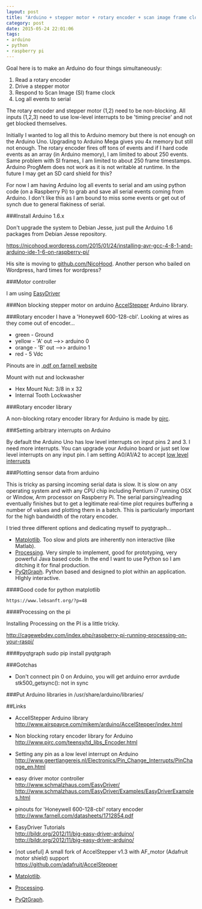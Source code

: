 ```yaml
---
layout: post
title: "Arduino + stepper motor + rotary encoder + scan image frame clock + serial logging"
category: post
date: 2015-05-24 22:01:06
tags:
- arduino
- python
- raspberry pi
---
```


Goal here is to make an Arduino do four things simultaneously:

1. Read a rotary encoder
2. Drive a stepper motor
3. Respond to Scan Image (SI) frame clock
4. Log all events to serial

The rotary encoder and stepper motor (1,2) need to be non-blocking. All inputs (1,2,3) need to use low-level interrupts to be 'timing precise' and not get blocked themselves.

Initially I wanted to log all this to Arduino memory but there is not enough on the Arduino Uno. Upgrading to Arduino Mega gives you 4x memory but still not enough. The rotary encoder fires off tons of events and if I hard code events as an array (in Arduino memory), I am limited to about 250 events. Same problem with SI frames, I am limited to about 250 frame timestamps. Arduino ProgMem does not work as it is not writable at runtime. In the future I may get an SD card shield for this?

For now I am having Arduino log all events to serial and am using python code (on a Raspberry Pi) to grab and save all serial events coming from Arduino. I don't like this as I am bound to miss some events or get out of synch due to general flakiness of serial.

###Install Arduino 1.6.x

Don't upgrade the system to Debian Jesse, just pull the Arduino 1.6 packages from Debian Jesse repository.

https://nicohood.wordpress.com/2015/01/24/installing-avr-gcc-4-8-1-and-arduino-ide-1-6-on-raspberry-pi/

His site is moving to [github.com/NicoHood](https://github.com/NicoHood/Arduino-IDE-for-Raspberry). Another person who bailed on Wordpress, hard times for wordpress?

###Motor controller

I am using [EasyDriver](http://www.schmalzhaus.com/EasyDriver/)

###Non blocking stepper motor on arduino
[AccelStepper](http://www.airspayce.com/mikem/arduino/AccelStepper/index.html) Arduino library.


###Rotary encoder
I have a 'Honeywell 600-128-cbl'. Looking at wires as they come out of encoder...

- green - Ground
- yellow -  'A' out -->> arduino 0
- orange - 'B' out -->> arduino 1
- red - 5 Vdc

Pinouts are in [.pdf on farnell website](http://www.farnell.com/datasheets/1712854.pdf)


Mount with nut and lockwasher
- Hex Mount Nut: 3/8 in x 32
- Internal Tooth Lockwasher
    
###Rotary encoder library

A non-blocking rotary encoder library for Arduino is made by [pjrc](http://www.pjrc.com/teensy/td_libs_Encoder.html).


###Setting arbitrary interrupts on Arduino

By default the Arduino Uno has low level interrupts on input pins 2 and 3. I need more interrupts. You can upgrade your Arduino board or just set low level interrupts on any input pin. I am setting A0/A1/A2 to accept [low level interrupts](http://www.geertlangereis.nl/Electronics/Pin_Change_Interrupts/PinChange_en.html)


###Plotting sensor data from arduino

This is tricky as parsing incoming serial data is slow. It is slow on any operating system and with any CPU chip including Pentium i7 running OSX or Window, Arm processor on Raspberry Pi. The serial parsing/reading eventually finishes but to get a legitimate real-time plot requires buffering a number of values and plotting them in a batch. This is particularly important for the high bandwidth of the rotary encoder.

I tried three different options and dedicating myself to pyqtgraph...

- [Matplotlib](http://matplotlib.org). Too slow and plots are inherently non interactive (like Matlab).
- [Processing](https://processing.org). Very simple to implement, good for prototyping, very powerful Java based code. In the end I want to use Python so I am ditching it for final production.
- [PyQtGraph](http://www.pyqtgraph.org). Python based and designed to plot within an application. HIghly interactive.


####Good code for python matplotlib

    https://www.lebsanft.org/?p=48

####Processing on the pi

Installing Processing on the PI is a little tricky.

http://cagewebdev.com/index.php/raspberry-pi-running-processing-on-your-raspi/

####pyqtgraph
    sudo pip install pyqtgraph
    

        
###Gotchas
 - Don't connect pin 0 on Arduino, you will get arduino error
    avrdude stk500_getsync(): not in sync
 
###Put Arduino libraries in
    /usr/share/arduino/libraries/
  
##Links
  
- AccellStepper Arduino library  
http://www.airspayce.com/mikem/arduino/AccelStepper/index.html

- Non blocking rotary encoder library for Arduino  
http://www.pjrc.com/teensy/td_libs_Encoder.html

- Setting any pin as a low level interrupt on Arduino  
http://www.geertlangereis.nl/Electronics/Pin_Change_Interrupts/PinChange_en.html

- easy driver motor controller  
http://www.schmalzhaus.com/EasyDriver/
http://www.schmalzhaus.com/EasyDriver/Examples/EasyDriverExamples.html

- pinouts for 'Honeywell 600-128-cbl' rotary encoder  
http://www.farnell.com/datasheets/1712854.pdf

- EasyDriver Tutorials  
http://bildr.org/2012/11/big-easy-driver-arduino/
http://bildr.org/2012/11/big-easy-driver-arduino/

- [not useful] A small fork of AccelStepper v1.3 with AF_motor (Adafruit motor shield) support  
https://github.com/adafruit/AccelStepper

- [Matplotlib](http://matplotlib.org).
- [Processing](https://processing.org).
- [PyQtGraph](http://www.pyqtgraph.org).

